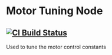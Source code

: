 # Motor Tuning Node
[![CI Build Status](https://github.com/frcteam195/motor_tuning_node/actions/workflows/main.yml/badge.svg)](https://github.com/frcteam195/motor_tuning_node/actions/workflows/main.yml)
---
Used to tune the motor control constants
